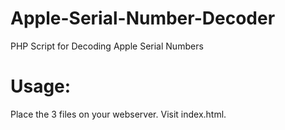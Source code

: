 # Apple-Serial-Number-Decoder
PHP Script for Decoding Apple Serial Numbers

# Usage:
Place the 3 files on your webserver. Visit index.html.
